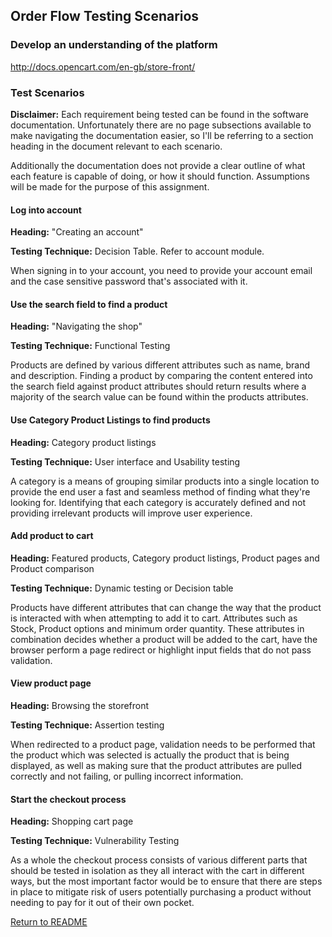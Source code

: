 ## Order Flow Testing Scenarios

### Develop an understanding of the platform
http://docs.opencart.com/en-gb/store-front/

### Test Scenarios
**Disclaimer:** Each requirement being tested can be found in the software documentation. Unfortunately there are no page subsections available to make navigating the documentation easier, so I'll be referring to a section heading in the document relevant to each scenario.

Additionally the documentation does not provide a clear outline of what each feature is capable of doing, or how it should function. Assumptions will be made for the purpose of this assignment.

#### Log into account
**Heading:** "Creating an account"

**Testing Technique:** Decision Table. Refer to account module. 

When signing in to your account, you need to provide your account email and the case sensitive password that's associated with it.

#### Use the search field to find a product
**Heading:** "Navigating the shop"

**Testing Technique:** Functional Testing

Products are defined by various different attributes such as name, brand and description. Finding a product by comparing the content entered into the search field against product attributes should return results where a majority of the search value can be found within the products attributes. 

#### Use Category Product Listings to find products
**Heading:** Category product listings

**Testing Technique:** User interface and Usability testing

A category is a means of grouping similar products into a single location to provide the end user a fast and seamless method of finding what they're looking for. Identifying that each category is accurately defined and not providing irrelevant products will improve user experience.

#### Add product to cart
**Heading:** Featured products, Category product listings, Product pages and Product comparison

**Testing Technique:** Dynamic testing or Decision table

Products have different attributes that can change the way that the product is interacted with when attempting to add it to cart. Attributes such as Stock, Product options and minimum order quantity. These attributes in combination decides whether a product will be added to the cart, have the browser perform a page redirect or highlight input fields that do not pass validation.

#### View product page
**Heading:** Browsing the storefront

**Testing Technique:** Assertion testing

When redirected to a product page, validation needs to be performed that the product which was selected is actually the product that is being displayed, as well as making sure that the product attributes are pulled correctly and not failing, or pulling incorrect information.

#### Start the checkout process
**Heading:** Shopping cart page

**Testing Technique:** Vulnerability Testing

As a whole the checkout process consists of various different parts that should be tested in isolation as they all interact with the cart in different ways, but the most important factor would be to ensure that there are steps in place to mitigate risk of users potentially purchasing a product without needing to pay for it out of their own pocket.

[Return to README](https://github.com/seth-rah/OC-HA/blob/main/README.md)